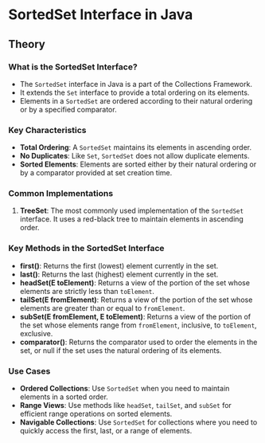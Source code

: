 # SortedSet Interface in Java

## Theory

### What is the SortedSet Interface?
- The `SortedSet` interface in Java is a part of the Collections Framework.
- It extends the `Set` interface to provide a total ordering on its elements.
- Elements in a `SortedSet` are ordered according to their natural ordering or by a specified comparator.

### Key Characteristics
- **Total Ordering**: A `SortedSet` maintains its elements in ascending order.
- **No Duplicates**: Like `Set`, `SortedSet` does not allow duplicate elements.
- **Sorted Elements**: Elements are sorted either by their natural ordering or by a comparator provided at set creation time.

### Common Implementations
1. **TreeSet**: The most commonly used implementation of the `SortedSet` interface. It uses a red-black tree to maintain elements in ascending order.

### Key Methods in the SortedSet Interface
- **first()**: Returns the first (lowest) element currently in the set.
- **last()**: Returns the last (highest) element currently in the set.
- **headSet(E toElement)**: Returns a view of the portion of the set whose elements are strictly less than `toElement`.
- **tailSet(E fromElement)**: Returns a view of the portion of the set whose elements are greater than or equal to `fromElement`.
- **subSet(E fromElement, E toElement)**: Returns a view of the portion of the set whose elements range from `fromElement`, inclusive, to `toElement`, exclusive.
- **comparator()**: Returns the comparator used to order the elements in the set, or null if the set uses the natural ordering of its elements.

### Use Cases
- **Ordered Collections**: Use `SortedSet` when you need to maintain elements in a sorted order.
- **Range Views**: Use methods like `headSet`, `tailSet`, and `subSet` for efficient range operations on sorted elements.
- **Navigable Collections**: Use `SortedSet` for collections where you need to quickly access the first, last, or a range of elements.
